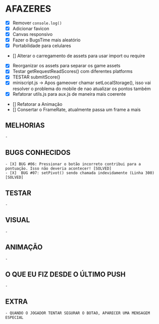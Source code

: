 # AFAZERES

  - [X] Remover `console.log()`
  - [X] Adicionar favicon
  - [X] Canvas responsivo
  - [X] Fazer o BugsTime mais aleatório
  - [X] Portabilidade para celulares
  - []  Alterar o carregamento de assets para usar import ou require
  - [X]  Reorganizar os assets para separar os game assets
  - [X]  Testar getRequestReadScores() com diferentes platforms
  - [X]  TESTAR submitScore()
  - [X]  miniscript.js -> Apos gameover chamar setLocalStorage(), isso vai resolver o problema do mobile de nao atualizar os pontos também
  - [X]  Refatorar utils.js para aux.js de maneira mais coerente
  - []  Refatorar a Animação
  - []  Consertar o FrameRate, atualmente passa um frame a mais

  ## MELHORIAS

    - 

  ## BUGS CONHECIDOS

    - [X] BUG #06: Pressionar o botão incorreto contribui para a pontuação. Isso não deveria acontecer! [SOLVED]
    - [X]  BUG #07: setPivot() sendo chamada indevidamente (Linha 300) [SOLVED]

  ## TESTAR

    -

  ## VISUAL

    - 

  ## ANIMAÇÃO

    - 

  ## O QUE EU FIZ DESDE O ÚLTIMO PUSH

    - 

  ## EXTRA

    - QUANDO O JOGADOR TENTAR SEGURAR O BOTAO, APARECER UMA MENSAGEM ESPECIAL
    